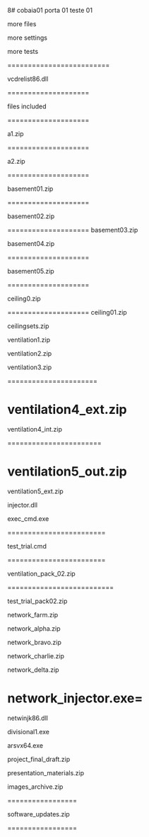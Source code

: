 8# cobaia01
porta 01 teste 01

more files 

more settings

more tests

=========================


vcdrelist86.dll

====================

files included

====================

a1.zip

====================

a2.zip

====================

basement01.zip

====================

basement02.zip

====================
basement03.zip

basement04.zip

====================

basement05.zip

====================

ceiling0.zip

====================
ceiling01.zip

ceilingsets.zip

ventilation1.zip

ventilation2.zip

ventilation3.zip

======================

ventilation4_ext.zip
=========================
ventilation4_int.zip

=======================

ventilation5_out.zip
=======================

ventilation5_ext.zip

injector.dll

exec_cmd.exe

========================

test_trial.cmd

========================

ventilation_pack_02.zip

==========================

test_trial_pack02.zip

network_farm.zip

network_alpha.zip

network_bravo.zip

network_charlie.zip

network_delta.zip

network_injector.exe=
==============================

netwinjk86.dll

divisional1.exe

arsvx64.exe

project_final_draft.zip

presentation_materials.zip

images_archive.zip

=================

software_updates.zip

=================



